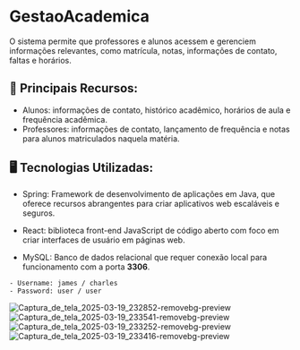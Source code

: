 # GestaoAcademica

O sistema permite que professores e alunos acessem e gerenciem informações relevantes, como matrícula, notas, informações de contato, faltas e horários.

## 📌 Principais Recursos:

- Alunos: informações de contato, histórico acadêmico, horários de aula e frequência acadêmica.
- Professores: informações de contato, lançamento de frequência e notas para alunos matriculados naquela matéria.

## 🖥️ Tecnologias Utilizadas:

- Spring: Framework de desenvolvimento de aplicações em Java, que oferece recursos abrangentes para criar aplicativos web escaláveis e seguros.

- React: biblioteca front-end JavaScript de código aberto com foco em criar interfaces de usuário em páginas web. 

- MySQL: Banco de dados relacional que requer conexão local para funcionamento com a porta **3306**.
```
- Username: james / charles
- Password: user / user
```
![Captura_de_tela_2025-03-19_232852-removebg-preview](https://github.com/user-attachments/assets/ca0effee-d6c9-456b-ac0f-4f4a62367b14)
![Captura_de_tela_2025-03-19_233541-removebg-preview](https://github.com/user-attachments/assets/ef4b918c-0638-43f4-bea5-0cf65d67df73)
![Captura_de_tela_2025-03-19_233252-removebg-preview](https://github.com/user-attachments/assets/124b523c-c09f-4c0a-bb97-9d5af3452e1f)
![Captura_de_tela_2025-03-19_233416-removebg-preview](https://github.com/user-attachments/assets/643d9405-d6c3-48b9-8155-14693a803b4f)

